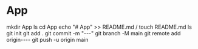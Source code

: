 # App
mkdir App
ls
cd App
echo "# App" >> README.md / touch README.md
ls 
git init
git add .
git commit -m "---"
git branch -M main
git remote  add origin----
git push -u origin main 
